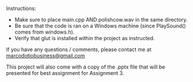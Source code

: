 Instructions:
- Make sure to place main.cpp AND polishcow.wav in the same directory.
- Be sure that the code is ran on a Windows machine (since PlaySound() comes from windows.h).
- Verify that glut is installed within the project as instructed.

If you have any questions / comments, please contact me at marcodotiobusiness@gmail.com

This project will also come with a copy of the .pptx file that will be presented for best assignment for Assignment 3.
